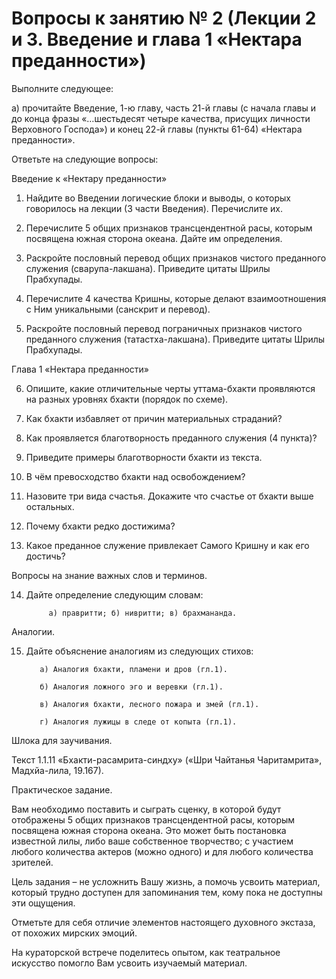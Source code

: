 # Вопросы к занятию № 2 (Лекции 2 и 3. Введение и глава 1 «Нектара преданности»)

Выполните следующее:

а) прочитайте Введение, 1-ю главу, часть 21-й главы (с начала главы и до конца фразы «…шестьдесят четыре качества, присущих личности Верховного Господа») и конец 22-й главы (пункты 61-64) «Нектара преданности».

Ответьте на следующие вопросы:

Введение к «Нектару преданности»

1. Найдите во Введении логические блоки и выводы, о которых говорилось на лекции (3 части Введения). Перечислите их.

2. Перечислите 5 общих признаков трансцендентной расы, которым посвящена южная сторона океана. Дайте им определения.

3. Раскройте пословный перевод общих признаков чистого преданного служения (сварупа-лакшана). Приведите цитаты Шрилы Прабхупады.

4. Перечислите 4 качества Кришны, которые делают взаимоотношения с Ним уникальными (санскрит и перевод).

5. Раскройте пословный перевод пограничных признаков чистого преданного служения (татастха-лакшана). Приведите цитаты Шрилы Прабхупады.

Глава 1 «Нектара преданности»

6. Опишите, какие отличительные черты уттама-бхакти проявляются на разных уровнях бхакти (порядок по схеме).

7. Как бхакти избавляет от причин материальных страданий?

8. Как проявляется благотворность преданного служения (4 пункта)?

9. Приведите примеры благотворности бхакти из текста.

10. В чём превосходство бхакти над освобождением?

11. Назовите три вида счастья. Докажите что счастье от бхакти выше остальных.

12. Почему бхакти редко достижима?

13. Какое преданное служение привлекает Самого Кришну и как его достичь?

Вопросы на знание важных слов и терминов.

14. Дайте определение следующим словам:

             а) правритти; б) нивритти; в) брахмананда.

Аналогии.

15. Дайте объяснение аналогиям из следующих стихов:

           а) Аналогия бхакти, пламени и дров (гл.1).

           б) Аналогия ложного эго и веревки (гл.1).

           в) Аналогия бхакти, лесного пожара и змей (гл.1).

           г) Аналогия лужицы в следе от копыта (гл.1).

Шлока для заучивания.

Текст 1.1.11 «Бхакти-расамрита-синдху» («Шри Чайтанья Чаритамрита», Мадхйа-лила, 19.167).

Практическое задание.

Вам необходимо поставить и сыграть сценку, в которой будут отображены 5 общих признаков трансцендентной расы, которым посвящена южная сторона океана. Это может быть постановка известной лилы, либо ваше собственное творчество; с участием любого количества актеров (можно одного) и для любого количества зрителей.

Цель задания – не усложнить Вашу жизнь, а помочь усвоить материал, который трудно доступен для запоминания тем, кому пока не доступны эти ощущения.

Отметьте для себя отличие элементов настоящего духовного экстаза, от похожих мирских эмоций.

На кураторской встрече поделитесь опытом, как театральное искусство помогло Вам усвоить изучаемый материал.
